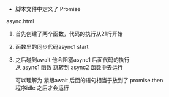 - 脚本文件中定义了 Promise

async.html             
1. 首先创建了两个函数，代码的执行从21行开始             
2. 函数里的同步代码async1 start               
3. 之后碰到await 他会阻塞async1 后面代码的执行       
    从 async1 函数  跳转到 async2 函数中去运行               

    可以理解为 紧跟await 后面的语句相当于放到了 promise.then     
    程序idle 之后才会运行